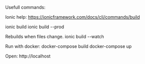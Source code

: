 Usefull commands:


Ionic help:
https://ionicframework.com/docs/cli/commands/build

ionic build
ionic build --prod

Rebuilds when files change.
ionic build --watch


Run with docker:
docker-compose build
docker-compose up

Open: http://localhost
